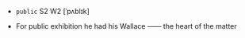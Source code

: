 - `public` S2 W2 [ˈpʌblɪk]



-  For public exhibition he had his Wallace —— the heart of the matter